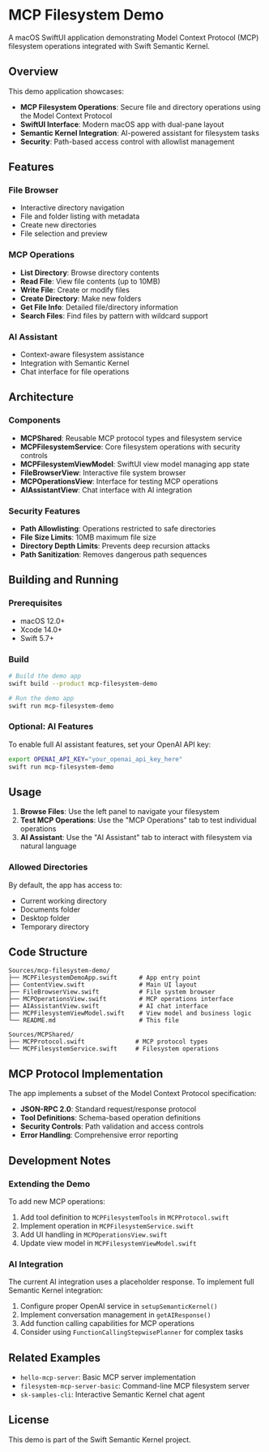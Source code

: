 # MCP Filesystem Demo

A macOS SwiftUI application demonstrating Model Context Protocol (MCP) filesystem operations integrated with Swift Semantic Kernel.

## Overview

This demo application showcases:

- **MCP Filesystem Operations**: Secure file and directory operations using the Model Context Protocol
- **SwiftUI Interface**: Modern macOS app with dual-pane layout
- **Semantic Kernel Integration**: AI-powered assistant for filesystem tasks
- **Security**: Path-based access control with allowlist management

## Features

### File Browser
- Interactive directory navigation
- File and folder listing with metadata
- Create new directories
- File selection and preview

### MCP Operations
- **List Directory**: Browse directory contents
- **Read File**: View file contents (up to 10MB)
- **Write File**: Create or modify files
- **Create Directory**: Make new folders
- **Get File Info**: Detailed file/directory information
- **Search Files**: Find files by pattern with wildcard support

### AI Assistant
- Context-aware filesystem assistance
- Integration with Semantic Kernel
- Chat interface for file operations

## Architecture

### Components

- **MCPShared**: Reusable MCP protocol types and filesystem service
- **MCPFilesystemService**: Core filesystem operations with security controls
- **MCPFilesystemViewModel**: SwiftUI view model managing app state
- **FileBrowserView**: Interactive file system browser
- **MCPOperationsView**: Interface for testing MCP operations
- **AIAssistantView**: Chat interface with AI integration

### Security Features

- **Path Allowlisting**: Operations restricted to safe directories
- **File Size Limits**: 10MB maximum file size
- **Directory Depth Limits**: Prevents deep recursion attacks  
- **Path Sanitization**: Removes dangerous path sequences

## Building and Running

### Prerequisites

- macOS 12.0+
- Xcode 14.0+
- Swift 5.7+

### Build

```bash
# Build the demo app
swift build --product mcp-filesystem-demo

# Run the demo app
swift run mcp-filesystem-demo
```

### Optional: AI Features

To enable full AI assistant features, set your OpenAI API key:

```bash
export OPENAI_API_KEY="your_openai_api_key_here"
swift run mcp-filesystem-demo
```

## Usage

1. **Browse Files**: Use the left panel to navigate your filesystem
2. **Test MCP Operations**: Use the "MCP Operations" tab to test individual operations
3. **AI Assistant**: Use the "AI Assistant" tab to interact with filesystem via natural language

### Allowed Directories

By default, the app has access to:
- Current working directory
- Documents folder
- Desktop folder
- Temporary directory

## Code Structure

```
Sources/mcp-filesystem-demo/
├── MCPFilesystemDemoApp.swift      # App entry point
├── ContentView.swift               # Main UI layout
├── FileBrowserView.swift           # File system browser
├── MCPOperationsView.swift         # MCP operations interface
├── AIAssistantView.swift           # AI chat interface
├── MCPFilesystemViewModel.swift    # View model and business logic
└── README.md                       # This file

Sources/MCPShared/
├── MCPProtocol.swift              # MCP protocol types
└── MCPFilesystemService.swift     # Filesystem operations
```

## MCP Protocol Implementation

The app implements a subset of the Model Context Protocol specification:

- **JSON-RPC 2.0**: Standard request/response protocol
- **Tool Definitions**: Schema-based operation definitions
- **Security Controls**: Path validation and access controls
- **Error Handling**: Comprehensive error reporting

## Development Notes

### Extending the Demo

To add new MCP operations:

1. Add tool definition to `MCPFilesystemTools` in `MCPProtocol.swift`
2. Implement operation in `MCPFilesystemService.swift`
3. Add UI handling in `MCPOperationsView.swift`
4. Update view model in `MCPFilesystemViewModel.swift`

### AI Integration

The current AI integration uses a placeholder response. To implement full Semantic Kernel integration:

1. Configure proper OpenAI service in `setupSemanticKernel()`
2. Implement conversation management in `getAIResponse()`
3. Add function calling capabilities for MCP operations
4. Consider using `FunctionCallingStepwisePlanner` for complex tasks

## Related Examples

- `hello-mcp-server`: Basic MCP server implementation
- `filesystem-mcp-server-basic`: Command-line MCP filesystem server
- `sk-samples-cli`: Interactive Semantic Kernel chat agent

## License

This demo is part of the Swift Semantic Kernel project.